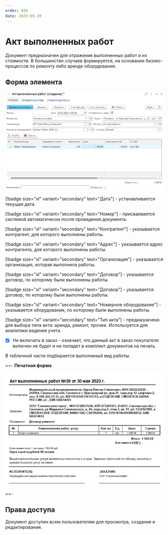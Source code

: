 ```yaml
---
order: 826
date: 2023-05-30
---
```

# Акт выполненных работ

Документ предназначен для  отражения выполненных работ и их стоимости. В большинстве случаев формируется, на основании бизнес-процессов по ремонту либо аренде оборудования.

## Форма элемента

![](/images/Акт_выполненных_работ.jpg)

[!badge size="xl" variant="secondary" text="Дата"] - устанавливается текущая дата.

[!badge size="xl" variant="secondary" text="Номер"] - присваивается системой автоматически после проведения документа.

[!badge size="xl" variant="secondary" text="Контрагент"] - указывается контрагент, для которого выполнены работы.

[!badge size="xl" variant="secondary" text="Адрес"] - указывается адрес контрагента, для которого выполнены работы.

[!badge size="xl" variant="secondary" text="Организация"] - указывается организация, которая выполнила работы.

[!badge size="xl" variant="secondary" text="Договор"] - указывается договор, по которому были выполнены работы.

[!badge size="xl" variant="secondary" text="Договор"] - указывается договор, по которому были выполнены работы.

[!badge size="xl" variant="secondary" text="Номерное оборудование"] - указывается оборудование, по которому были выполнены работы.

[!badge size="xl" variant="secondary" text="Тип акта"] - предназначено для выбора типа акта: аренда, ремонт, прочее. Используется для аналитики ведения учета. 

- [x] Не включать в заказ - означает, что данный акт в заказ покупателя включен не будет и не попадет в комплект документов на печать.

В табличной части подбирается выполненый вид работы.

==- **Печатная форма**

![](/images/Печатная_форма_акт_выполненных_работ.jpg)

==-

## Права доступа

Документ доступен всем пользователям для просмотра, создания и редактирования.